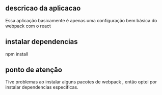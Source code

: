 ## descricao da aplicacao
Essa aplicação basicamente é apenas uma configuração bem básica do webpack com o react

## instalar dependencias
npm install

## ponto de atenção
Tive problemas ao instalar alguns pacotes de webpack , então optei por instalar dependencias especificas.
